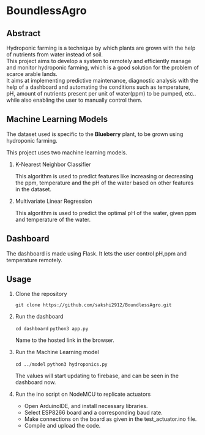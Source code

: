 # BoundlessAgro

## Abstract

Hydroponic farming is a technique by which plants are grown with the help of nutrients from water instead of soil. <br>
This project aims to develop a system to remotely and efficiently manage and monitor hydroponic farming, which is a good solution for the problem of scarce arable lands.<br>
It aims at implementing predictive maintenance, diagnostic analysis with the help of a dashboard and automating the conditions such as temperature, pH, amount of nutrients present per unit of water(ppm) to be pumped, etc.. while also enabling the user to manually control them. 

## Machine Learning Models

The dataset used is specific to the **Blueberry** plant, to be grown using hydroponic farming.

This project uses two machine learning models.
1. K-Nearest Neighbor Classifier 

    This algorithm is used to predict features like increasing or decreasing the ppm, temperature and the pH of the water based on other features in the dataset.
2. Multivariate Linear Regression 

    This algorithm is used to predict the optimal pH of the water, given ppm and temperature of the water.

## Dashboard

The dashboard is made using Flask.
It lets the user control pH,ppm and temperature remotely.

## Usage

1. Clone the repository 

    ``` git clone https://github.com/sakshi2912/BoundlessAgro.git ```

2. Run the dashboard

    ``` cd dashboard ```
    ``` python3 app.py ```
    
    Name to the hosted link in the browser.

3. Run the Machine Learning model

    ``` cd ../model ```
    ``` python3 hydroponics.py ```

    The values will start updating to firebase, and can be seen in the dashboard now.

4. Run the ino script on NodeMCU to replicate actuators

    - Open ArduinoIDE, and install necessary libraries.
    - Select ESP8266 board and a corresponding baud rate.
    - Make connections on the board as given in the test_actuator.ino file.
    - Compile and upload the code.

